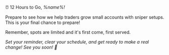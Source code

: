 ⏰ 12 Hours to Go, *%name%\!*

Prepare to see how we help traders grow small accounts with sniper setups\. This is your final chance to prepare\!

Remember\, spots are limited and it\'s first come\, first served\.

*Set your reminder\, clear your schedule\, and get ready to make a real change\! See you soon\! 🚀*